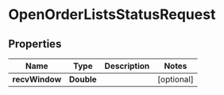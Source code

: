 

# OpenOrderListsStatusRequest


## Properties

| Name | Type | Description | Notes |
|------------ | ------------- | ------------- | -------------|
|**recvWindow** | **Double** |  |  [optional] |



